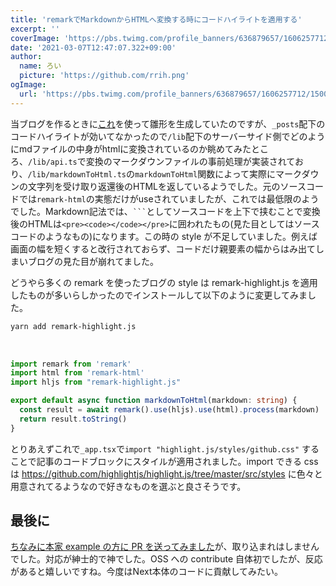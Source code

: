```yaml
---
title: 'remarkでMarkdownからHTMLへ変換する時にコードハイライトを適用する'
excerpt: ''
coverImage: 'https://pbs.twimg.com/profile_banners/636879657/1606257712/1500x500'
date: '2021-03-07T12:47:07.322+09:00'
author:
  name: ろい
  picture: 'https://github.com/rrih.png'
ogImage:
  url: 'https://pbs.twimg.com/profile_banners/636879657/1606257712/1500x500'
---
```


当ブログを作るときに[これ](https://github.com/vercel/next.js/tree/canary/examples/blog-starter-typescript)を使って雛形を生成していたのですが、`_posts`配下のコードハイライトが効いてなかったので`/lib`配下のサーバーサイド側でどのようにmdファイルの中身がhtmlに変換されているのか眺めてみたところ、`/lib/api.ts`で変換のマークダウンファイルの事前処理が実装されており、`/lib/markdownToHtml.ts`の`markdownToHtml`関数によって実際にマークダウンの文字列を受け取り返還後のHTMLを返しているようでした。元のソースコードでは`remark-html`の実態だけがuseされていましたが、これでは最低限のようでした。Markdown記法では、` ``` `としてソースコードを上下で挟むことで変換後のHTMLは`<pre><code></code></pre>`に囲われたもの(見た目としてはソースコードのようなもの)になります。この時の style が不足していました。例えば画面の幅を短くすると改行されておらず、コードだけ親要素の幅からはみ出てしまいブログの見た目が崩れてました。

どうやら多くの remark を使ったブログの style は remark-highlight.js を適用したものが多いらしかったのでインストールして以下のように変更してみました。

```bash
yarn add remark-highlight.js
```
<br />

```typescript
import remark from 'remark'
import html from 'remark-html'
import hljs from "remark-highlight.js"

export default async function markdownToHtml(markdown: string) {
  const result = await remark().use(hljs).use(html).process(markdown)
  return result.toString()
}

```

とりあえずこれで`_app.tsx`で`import "highlight.js/styles/github.css"` することで記事のコードブロックにスタイルが適用されました。import できる css は https://github.com/highlightjs/highlight.js/tree/master/src/styles に色々と用意されてるようなので好きなものを選ぶと良さそうです。

## 最後に
[ちなみに本家 example の方に PR を送ってみました](https://github.com/vercel/next.js/pull/22848)が、取り込まれはしませんでした。対応が紳士的で神でした。OSS への contribute 自体初でしたが、反応があると嬉しいですね。今度はNext本体のコードに貢献してみたい。